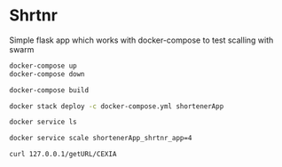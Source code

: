 # Shrtnr

Simple flask app which works with docker-compose to test scalling with swarm
```bash
docker-compose up
docker-compose down

docker-compose build

docker stack deploy -c docker-compose.yml shortenerApp

docker service ls

docker service scale shortenerApp_shrtnr_app=4

curl 127.0.0.1/getURL/CEXIA

```
